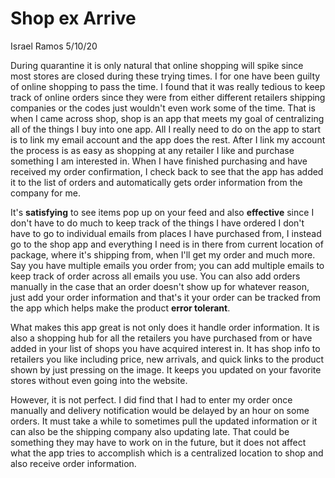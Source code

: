 # Shop ex Arrive

Israel Ramos
5/10/20

During quarantine it is only natural that online shopping will spike since most stores are closed during these trying times. I for one have been guilty of online shopping to pass the time. I found that it was really tedious to keep track of online orders since they were from either different retailers shipping companies or the codes just wouldn't even work some of the time. That is when I came across shop, shop is an app that meets my goal of centralizing  all of the things I buy into one app. All I really need to do on the app to start is to link my email account and the app does the rest. After I link my account the process is as easy as shopping at any retailer I like and purchase something I am interested in. When I have finished purchasing and have received my order confirmation, I check back to see that the app has added it to the list of orders and automatically gets order information from the company for me.

It's **satisfying** to see items pop up on your feed and also **effective** since I don't have to do much to keep track of the things I have ordered I don't have to go to individual emails from places I have purchased from, I instead go to the shop app and everything I need is in there from current location of package, where it's shipping from, when I'll get my order and much more. Say you have multiple emails you order from; you can add multiple emails to keep track of order across all emails you use. You can also add orders manually in the case that an order doesn't show up for whatever reason, just add your order information and that's it your order can be tracked from the app which helps make the product **error tolerant**.

What makes this app great is not only does it handle order information. It is also a shopping hub for all the retailers you have purchased from or have added in your list of shops you have acquired  interest in. It has shop info to retailers you like including price, new arrivals, and quick links to the product shown by just pressing on the image. It keeps you updated on your favorite stores without even going into the website.

However, it is not perfect. I did find that I had to enter my order once manually and delivery notification  would be delayed by an hour on some orders. It must take a while to sometimes pull the updated information or it can also be the shipping company also updating late. That could be something they may have to work on in the future, but it does not affect what the app tries to accomplish which is a centralized  location to shop and also receive order information.
